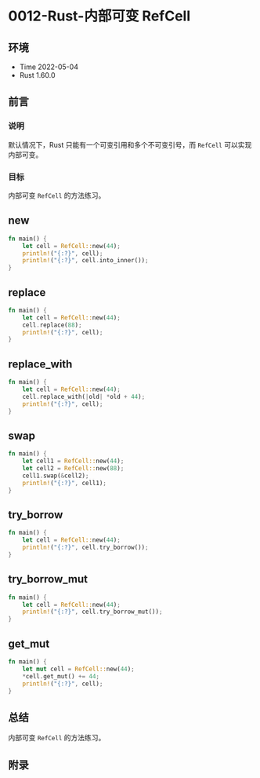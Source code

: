 # 0012-Rust-内部可变 RefCell

## 环境

- Time 2022-05-04
- Rust 1.60.0

## 前言

### 说明

默认情况下，Rust 只能有一个可变引用和多个不可变引号，而 `RefCell` 可以实现内部可变。

### 目标

内部可变 `RefCell` 的方法练习。

## new

```rust
fn main() {
    let cell = RefCell::new(44);
    println!("{:?}", cell);
    println!("{:?}", cell.into_inner());
}
```

## replace

```rust
fn main() {
    let cell = RefCell::new(44);
    cell.replace(88);
    println!("{:?}", cell);
}
```

## replace_with

```rust
fn main() {
    let cell = RefCell::new(44);
    cell.replace_with(|old| *old + 44);
    println!("{:?}", cell);
}
```

## swap

```rust
fn main() {
    let cell1 = RefCell::new(44);
    let cell2 = RefCell::new(88);
    cell1.swap(&cell2);
    println!("{:?}", cell1);
}
```

## try_borrow

```rust
fn main() {
    let cell = RefCell::new(44);
    println!("{:?}", cell.try_borrow());
}
```

## try_borrow_mut

```rust
fn main() {
    let cell = RefCell::new(44);
    println!("{:?}", cell.try_borrow_mut());
}
```

## get_mut

```rust
fn main() {
    let mut cell = RefCell::new(44);
    *cell.get_mut() += 44;
    println!("{:?}", cell);
}
```

## 总结

内部可变 `RefCell` 的方法练习。

## 附录
